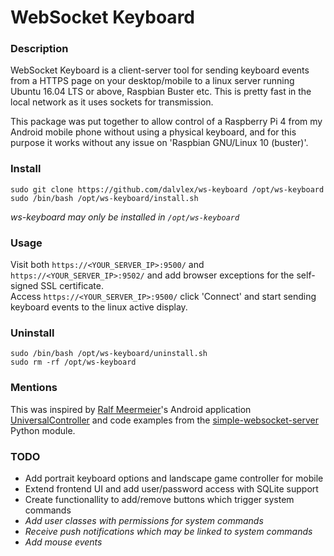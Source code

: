# WebSocket Keyboard

### Description
WebSocket Keyboard is a client-server tool for sending keyboard events from a HTTPS page on your desktop/mobile to a linux server running Ubuntu 16.04 LTS or above, Raspbian Buster etc. This is pretty fast in the local network as it uses sockets for transmission.  

This package was put together to allow control of a Raspberry Pi 4 from my Android mobile phone without using a physical keyboard, and for this purpose it works without any issue on 'Raspbian GNU/Linux 10 (buster)'.

### Install
```
sudo git clone https://github.com/dalvlex/ws-keyboard /opt/ws-keyboard
sudo /bin/bash /opt/ws-keyboard/install.sh
```
_ws-keyboard may only be installed in `/opt/ws-keyboard`_

### Usage
Visit both `https://<YOUR_SERVER_IP>:9500/` and `https://<YOUR_SERVER_IP>:9502/` and add browser exceptions for the self-signed SSL certificate.  
Access `https://<YOUR_SERVER_IP>:9500/` click 'Connect' and start sending keyboard events to the linux active display.  

### Uninstall
```
sudo /bin/bash /opt/ws-keyboard/uninstall.sh
sudo rm -rf /opt/ws-keyboard
```

### Mentions
This was inspired by [Ralf Meermeier](https://github.com/threebrooks)'s Android application [UniversalController](https://github.com/threebrooks/UniversalController) and code examples from the [simple-websocket-server](https://pypi.org/project/simple-websocket-server/) Python module.

### TODO
* Add portrait keyboard options and landscape game controller for mobile
* Extend frontend UI and add user/password access with SQLite support
* Create functionallity to add/remove buttons which trigger system commands
* _Add user classes with permissions for system commands_
* _Receive push notifications which may be linked to system commands_
* _Add mouse events_
